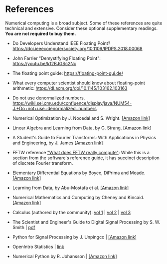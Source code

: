 # References

Numerical computing is a broad subject.  Some of these references are quite technical and extensive. Consider these optional supplementary readings.
**You are not required to buy them.**

- Do Developers Understand IEEE Floating Point? https://doi.ieeecomputersociety.org/10.1109/IPDPS.2018.00068
- John Farrier “Demystifying Floating Point": https://youtu.be/k12BJGSc2Nc
- The floating point guide: https://floating-point-gui.de/
- What every computer scientist should know about floating-point arithmetic: https://dl.acm.org/doi/10.1145/103162.103163
- Do not use denormalized numbers. https://wiki.sei.cmu.edu/confluence/display/java/NUM54-J.+Do+not+use+denormalized+numbers

- Numerical Optimization by J. Nocedal and S. Wright. [[Amazon link]](https://www.amazon.com/Numerical-Optimization-Operations-Financial-Engineering/dp/0387303030/ref=sr_1_1?crid=HNJBDZYSPMRG&dchild=1&keywords=numerical+optimization+nocedal+wright&qid=1596152651&s=books&sprefix=numerical+op%2Cstripbooks%2C201&sr=1-1)
- Linear Algebra and Learning from Data, by G. Strang. [[Amazon link]](https://www.amazon.com/Linear-Algebra-Learning-Gilbert-Strang/dp/0692196382/ref=sr_1_1?dchild=1&keywords=Gilbert+Strang&qid=1596152605&s=books&sr=1-1)
- A Student's Guide to Fourier Transforms: With Applications in Physics and Engineering, by J. James [[Amazon link]](https://www.amazon.com/Students-Guide-Fourier-Transforms-Applications/dp/0521176832/ref=asc_df_0521176832/?tag=hyprod-20&linkCode=df0&hvadid=312130957577&hvpos=&hvnetw=g&hvrand=18079312803308153813&hvpone=&hvptwo=&hvqmt=&hvdev=c&hvdvcmdl=&hvlocint=&hvlocphy=9030960&hvtargid=pla-466923767988&psc=1)
- FFTW reference ["What does FFTW really compute"](http://www.fftw.org/fftw3_doc/What-FFTW-Really-Computes.html#What-FFTW-Really-Computes): While this is a section from the software's reference guide, it has succinct description of discrete Fourier transform.
- Elementary Differential Equations by  Boyce, DiPrima and Meade. [[Amazon link]](https://www.amazon.com/Elementary-Differential-Equations-William-Boyce/dp/1119443636/ref=sr_1_1?dchild=1&keywords=ordinary+differential+equations+diprima&qid=1596152748&s=books&sr=1-1)
- Learning from Data, by Abu-Mostafa et al. [[Amazon link]](https://www.amazon.com/Learning-Data-Yaser-S-Abu-Mostafa/dp/1600490069/ref=sr_1_2?dchild=1&keywords=learning+from+data&qid=1596152841&s=books&sr=1-2)
- Numerical Mathematics and Computing by Cheney and  Kincaid. [[Amazon link]](https://www.amazon.com/Numerical-Mathematics-Computing-Ward-Cheney/dp/1133103715/ref=sr_1_2?dchild=1&keywords=numerical+computing&qid=1596152962&s=books&sr=1-2)
- Calculus (authored by the community): [vol 1](https://d3bxy9euw4e147.cloudfront.net/oscms-prodcms/media/documents/Calculus_Volume_1_-_WEB.pdf)
  | [vol 2](https://d3bxy9euw4e147.cloudfront.net/oscms-prodcms/media/documents/CalculusVolume2-OP_esPpXTB.pdf)
  | [vol 3](https://d3bxy9euw4e147.cloudfront.net/oscms-prodcms/media/documents/CalculusVolume3-OP_n7Nj74c.pdf)
- The Scientist and Engineer's Guide to Digital Signal Processing by S. W. Smith | [pdf](http://www.dspguide.com/pdfbook.htm)
- Python for Signal Processing by J. Unpingco | [[Amazon link]](https://www.amazon.com/Python-Signal-Processing-Featuring-Notebooks/dp/3319013416)
- OpenIntro Statistics | [link](https://www.openintro.org/book/os/)
- Numerical Python by R. Johansson | [[Amazon link]](https://read.amazon.com/kp/embed?asin=B07M5ZDV62&preview=newtab&linkCode=kpe&ref_=cm_sw_r_kb_dp_aacoFbKGRGJJN)
